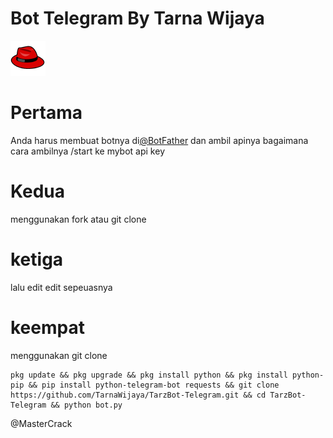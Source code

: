 # Bot Telegram By Tarna Wijaya 
![Icon](./img/icon.png)

# Pertama
Anda harus membuat botnya di[@BotFather](https://t.me/BotFather)
dan ambil apinya bagaimana cara ambilnya /start ke mybot api key 

# Kedua
menggunakan fork atau git clone

# ketiga
lalu edit edit sepeuasnya

# keempat
menggunakan git clone
```
pkg update && pkg upgrade && pkg install python && pkg install python-pip && pip install python-telegram-bot requests && git clone https://github.com/TarnaWijaya/TarzBot-Telegram.git && cd TarzBot-Telegram && python bot.py
```

@MasterCrack
